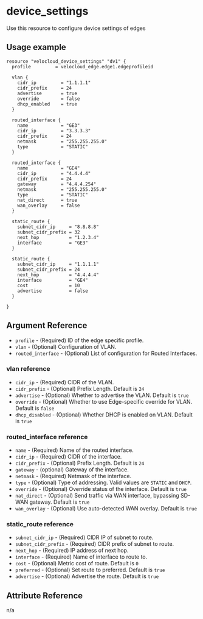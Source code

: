 # device_settings

Use this resource to configure device settings of edges

## Usage example

```hcl
resource "velocloud_device_settings" "dv1" {
  profile         = velocloud_edge.edge1.edgeprofileid

  vlan {
    cidr_ip         = "1.1.1.1"
    cidr_prefix     = 24
    advertise       = true
    override        = false
    dhcp_enabled    = true
  }

  routed_interface {
    name            = "GE3"
    cidr_ip         = "3.3.3.3"
    cidr_prefix     = 24
    netmask         = "255.255.255.0"
    type            = "STATIC"
  }

  routed_interface {
    name            = "GE4"
    cidr_ip         = "4.4.4.4"
    cidr_prefix     = 24
    gateway         = "4.4.4.254"
    netmask         = "255.255.255.0"
    type            = "STATIC"
    nat_direct      = true
    wan_overlay     = false
  }

  static_route {
    subnet_cidr_ip     = "8.8.8.8"
    subnet_cidr_prefix = 32
    next_hop           = "1.2.3.4"
    interface          = "GE3"
  }

  static_route {
    subnet_cidr_ip     = "1.1.1.1"
    subnet_cidr_prefix = 24
    next_hop           = "4.4.4.4"
    interface          = "GE4"
    cost               = 10
    advertise          = false
  }

}
```

## Argument Reference

- `profile` - (Required) ID of the edge specific profile.
- `vlan` - (Optional) Configuration of VLAN.
- `routed_interface` - (Optional) List of configuration for Routed Interfaces.

### vlan reference

- `cidr_ip` - (Required) CIDR of the VLAN.
- `cidr_prefix` - (Optional) Prefix Length. Default is `24`
- `advertise` - (Optional) Whether to advertise the VLAN. Default is `true`
- `override` - (Optional) Whether to use Edge-specific override for VLAN. Default is `false`
- `dhcp_disabled` - (Optional) Whether DHCP is enabled on VLAN. Default is `true`

### routed_interface reference

- `name` - (Required) Name of the routed interface.
- `cidr_ip` - (Required) CIDR of the interface.
- `cidr_prefix` - (Optional) Prefix Length. Default is `24`
- `gateway` - (optional) Gateway of the interface.
- `netmask` - (Required) Netmask of the interface.
- `type` - (Optional) Type of addressing. Valid values are `STATIC` and `DHCP`.
- `override` - (Optional) Override status of the interface. Default is `true`
- `nat_direct` - (Optional) Send traffic via WAN interface, bypassing SD-WAN gateway. Default is `true`
- `wan_overlay` - (Optional) Use auto-detected WAN overlay. Default is `true`

### static_route reference

- `subnet_cidr_ip` - (Required) CIDR IP of subnet to route.
- `subnet_cidr_prefix` - (Required) CIDR prefix of subnet to route.
- `next_hop` - (Required) IP address of next hop.
- `interface` - (Required) Name of interface to route to.
- `cost` - (Optional) Metric cost of route. Default is `0`
- `preferred` - (Optional) Set route to preferred. Default is `true`
- `advertise` - (Optional) Advertise the route. Default is `true`

## Attribute Reference

n/a

